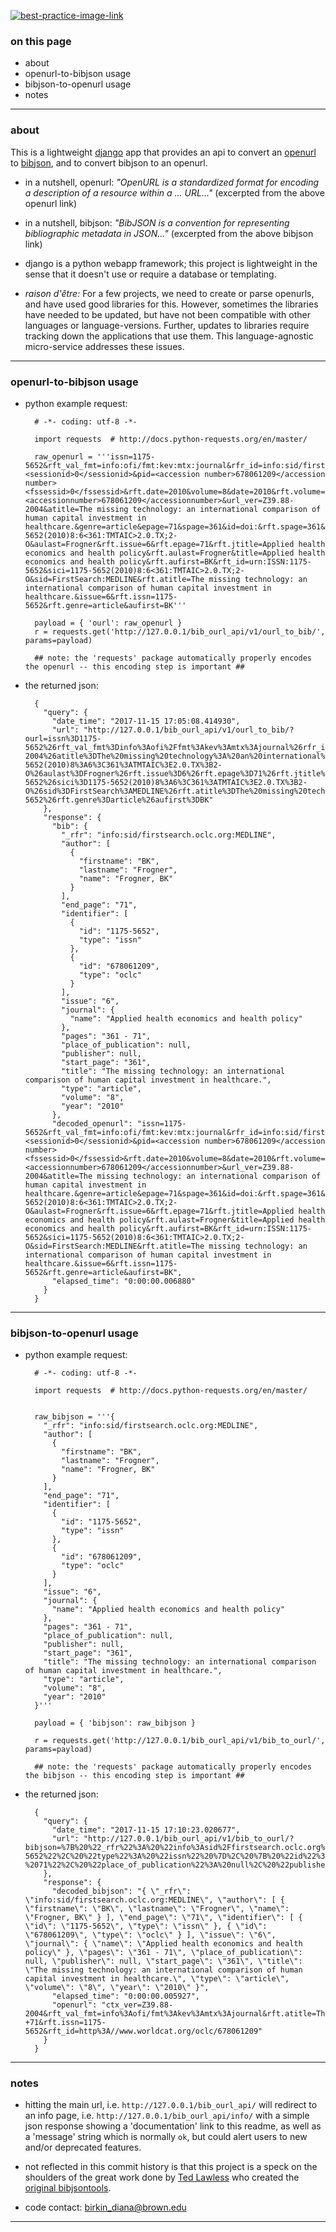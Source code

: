 [![best-practice-image-link](https://library.brown.edu/good_code/project_image/bib-openurl-converter/)](https://library.brown.edu/good_code/project_info/bib-openurl-converter/)


### on this page

- about
- openurl-to-bibjson usage
- bibjson-to-openurl usage
- notes

---


### about

This is a lightweight [django](https://www.djangoproject.com) app that provides an api to convert an [openurl](https://en.wikipedia.org/wiki/OpenURL) to [bibjson](http://okfnlabs.org/projects/bibjson/), and to convert bibjson to an openurl.

- in a nutshell, openurl: _"OpenURL is a standardized format for encoding a description of a resource within a ... URL..."_ (excerpted from the above openurl link)

- in a nutshell, bibjson: _"BibJSON is a convention for representing bibliographic metadata in JSON..."_ (excerpted from the above bibjson link)

- django is a python webapp framework; this project is lightweight in the sense that it doesn't use or require a database or templating.

- _raison d'être:_ For a few projects, we need to create or parse openurls, and have used good libraries for this. However, sometimes the libraries have needed to be updated, but have not been compatible with other languages or language-versions. Further, updates to libraries require tracking down the applications that use them. This language-agnostic micro-service addresses these issues.

---


### openurl-to-bibjson usage

- python example request:

        # -*- coding: utf-8 -*-

        import requests  # http://docs.python-requests.org/en/master/

        raw_openurl = '''issn=1175-5652&rft_val_fmt=info:ofi/fmt:kev:mtx:journal&rfr_id=info:sid/firstsearch.oclc.org:MEDLINE&req_dat=<sessionid>0</sessionid>&pid=<accession number>678061209</accession number><fssessid>0</fssessid>&rft.date=2010&volume=8&date=2010&rft.volume=8&rfe_dat=<accessionnumber>678061209</accessionnumber>&url_ver=Z39.88-2004&atitle=The missing technology: an international comparison of human capital investment in healthcare.&genre=article&epage=71&spage=361&id=doi:&rft.spage=361&rft.sici=1175-5652(2010)8:6<361:TMTAIC>2.0.TX;2-O&aulast=Frogner&rft.issue=6&rft.epage=71&rft.jtitle=Applied health economics and health policy&rft.aulast=Frogner&title=Applied health economics and health policy&rft.aufirst=BK&rft_id=urn:ISSN:1175-5652&sici=1175-5652(2010)8:6<361:TMTAIC>2.0.TX;2-O&sid=FirstSearch:MEDLINE&rft.atitle=The missing technology: an international comparison of human capital investment in healthcare.&issue=6&rft.issn=1175-5652&rft.genre=article&aufirst=BK'''

        payload = { 'ourl': raw_openurl }
        r = requests.get('http://127.0.0.1/bib_ourl_api/v1/ourl_to_bib/', params=payload)

        ## note: the 'requests' package automatically properly encodes the openurl -- this encoding step is important ##

- the returned json:

        {
          "query": {
            "date_time": "2017-11-15 17:05:08.414930",
            "url": "http://127.0.0.1/bib_ourl_api/v1/ourl_to_bib/?ourl=issn%3D1175-5652%26rft_val_fmt%3Dinfo%3Aofi%2Ffmt%3Akev%3Amtx%3Ajournal%26rfr_id%3Dinfo%3Asid%2Ffirstsearch.oclc.org%3AMEDLINE%26req_dat%3D%3Csessionid%3E0%3C%2Fsessionid%3E%26pid%3D%3Caccession%20number%3E678061209%3C%2Faccession%20number%3E%3Cfssessid%3E0%3C%2Ffssessid%3E%26rft.date%3D2010%26volume%3D8%26date%3D2010%26rft.volume%3D8%26rfe_dat%3D%3Caccessionnumber%3E678061209%3C%2Faccessionnumber%3E%26url_ver%3DZ39.88-2004%26atitle%3DThe%20missing%20technology%3A%20an%20international%20comparison%20of%20human%20capital%20investment%20in%20healthcare.%26genre%3Darticle%26epage%3D71%26spage%3D361%26id%3Ddoi%3A%26rft.spage%3D361%26rft.sici%3D1175-5652(2010)8%3A6%3C361%3ATMTAIC%3E2.0.TX%3B2-O%26aulast%3DFrogner%26rft.issue%3D6%26rft.epage%3D71%26rft.jtitle%3DApplied%20health%20economics%20and%20health%20policy%26rft.aulast%3DFrogner%26title%3DApplied%20health%20economics%20and%20health%20policy%26rft.aufirst%3DBK%26rft_id%3Durn%3AISSN%3A1175-5652%26sici%3D1175-5652(2010)8%3A6%3C361%3ATMTAIC%3E2.0.TX%3B2-O%26sid%3DFirstSearch%3AMEDLINE%26rft.atitle%3DThe%20missing%20technology%3A%20an%20international%20comparison%20of%20human%20capital%20investment%20in%20healthcare.%26issue%3D6%26rft.issn%3D1175-5652%26rft.genre%3Darticle%26aufirst%3DBK"
          },
          "response": {
            "bib": {
              "_rfr": "info:sid/firstsearch.oclc.org:MEDLINE",
              "author": [
                {
                  "firstname": "BK",
                  "lastname": "Frogner",
                  "name": "Frogner, BK"
                }
              ],
              "end_page": "71",
              "identifier": [
                {
                  "id": "1175-5652",
                  "type": "issn"
                },
                {
                  "id": "678061209",
                  "type": "oclc"
                }
              ],
              "issue": "6",
              "journal": {
                "name": "Applied health economics and health policy"
              },
              "pages": "361 - 71",
              "place_of_publication": null,
              "publisher": null,
              "start_page": "361",
              "title": "The missing technology: an international comparison of human capital investment in healthcare.",
              "type": "article",
              "volume": "8",
              "year": "2010"
            },
            "decoded_openurl": "issn=1175-5652&rft_val_fmt=info:ofi/fmt:kev:mtx:journal&rfr_id=info:sid/firstsearch.oclc.org:MEDLINE&req_dat=<sessionid>0</sessionid>&pid=<accession number>678061209</accession number><fssessid>0</fssessid>&rft.date=2010&volume=8&date=2010&rft.volume=8&rfe_dat=<accessionnumber>678061209</accessionnumber>&url_ver=Z39.88-2004&atitle=The missing technology: an international comparison of human capital investment in healthcare.&genre=article&epage=71&spage=361&id=doi:&rft.spage=361&rft.sici=1175-5652(2010)8:6<361:TMTAIC>2.0.TX;2-O&aulast=Frogner&rft.issue=6&rft.epage=71&rft.jtitle=Applied health economics and health policy&rft.aulast=Frogner&title=Applied health economics and health policy&rft.aufirst=BK&rft_id=urn:ISSN:1175-5652&sici=1175-5652(2010)8:6<361:TMTAIC>2.0.TX;2-O&sid=FirstSearch:MEDLINE&rft.atitle=The missing technology: an international comparison of human capital investment in healthcare.&issue=6&rft.issn=1175-5652&rft.genre=article&aufirst=BK",
            "elapsed_time": "0:00:00.006880"
          }
        }

---


### bibjson-to-openurl usage

- python example request:

        # -*- coding: utf-8 -*-

        import requests  # http://docs.python-requests.org/en/master/


        raw_bibjson = '''{
          "_rfr": "info:sid/firstsearch.oclc.org:MEDLINE",
          "author": [
            {
              "firstname": "BK",
              "lastname": "Frogner",
              "name": "Frogner, BK"
            }
          ],
          "end_page": "71",
          "identifier": [
            {
              "id": "1175-5652",
              "type": "issn"
            },
            {
              "id": "678061209",
              "type": "oclc"
            }
          ],
          "issue": "6",
          "journal": {
            "name": "Applied health economics and health policy"
          },
          "pages": "361 - 71",
          "place_of_publication": null,
          "publisher": null,
          "start_page": "361",
          "title": "The missing technology: an international comparison of human capital investment in healthcare.",
          "type": "article",
          "volume": "8",
          "year": "2010"
        }'''

        payload = { 'bibjson': raw_bibjson }

        r = requests.get('http://127.0.0.1/bib_ourl_api/v1/bib_to_ourl/', params=payload)

        ## note: the 'requests' package automatically properly encodes the bibjson -- this encoding step is important ##

- the returned json:

        {
          "query": {
            "date_time": "2017-11-15 17:10:23.020677",
            "url": "http://127.0.0.1/bib_ourl_api/v1/bib_to_ourl/?bibjson=%7B%20%22_rfr%22%3A%20%22info%3Asid%2Ffirstsearch.oclc.org%3AMEDLINE%22%2C%20%22author%22%3A%20%5B%20%7B%20%22firstname%22%3A%20%22BK%22%2C%20%22lastname%22%3A%20%22Frogner%22%2C%20%22name%22%3A%20%22Frogner%2C%20BK%22%20%7D%20%5D%2C%20%22end_page%22%3A%20%2271%22%2C%20%22identifier%22%3A%20%5B%20%7B%20%22id%22%3A%20%221175-5652%22%2C%20%22type%22%3A%20%22issn%22%20%7D%2C%20%7B%20%22id%22%3A%20%22678061209%22%2C%20%22type%22%3A%20%22oclc%22%20%7D%20%5D%2C%20%22issue%22%3A%20%226%22%2C%20%22journal%22%3A%20%7B%20%22name%22%3A%20%22Applied%20health%20economics%20and%20health%20policy%22%20%7D%2C%20%22pages%22%3A%20%22361%20-%2071%22%2C%20%22place_of_publication%22%3A%20null%2C%20%22publisher%22%3A%20null%2C%20%22start_page%22%3A%20%22361%22%2C%20%22title%22%3A%20%22The%20missing%20technology%3A%20an%20international%20comparison%20of%20human%20capital%20investment%20in%20healthcare.%22%2C%20%22type%22%3A%20%22article%22%2C%20%22volume%22%3A%20%228%22%2C%20%22year%22%3A%20%222010%22%20%7D"
          },
          "response": {
            "decoded_bibjson": "{ \"_rfr\": \"info:sid/firstsearch.oclc.org:MEDLINE\", \"author\": [ { \"firstname\": \"BK\", \"lastname\": \"Frogner\", \"name\": \"Frogner, BK\" } ], \"end_page\": \"71\", \"identifier\": [ { \"id\": \"1175-5652\", \"type\": \"issn\" }, { \"id\": \"678061209\", \"type\": \"oclc\" } ], \"issue\": \"6\", \"journal\": { \"name\": \"Applied health economics and health policy\" }, \"pages\": \"361 - 71\", \"place_of_publication\": null, \"publisher\": null, \"start_page\": \"361\", \"title\": \"The missing technology: an international comparison of human capital investment in healthcare.\", \"type\": \"article\", \"volume\": \"8\", \"year\": \"2010\" }",
            "elapsed_time": "0:00:00.005927",
            "openurl": "ctx_ver=Z39.88-2004&rft_val_fmt=info%3Aofi/fmt%3Akev%3Amtx%3Ajournal&rft.atitle=The+missing+technology%3A+an+international+comparison+of+human+capital+investment+in+healthcare.&rft.jtitle=Applied+health+economics+and+health+policy&rft.genre=article&rfr_id=info%3Asid/info%3Asid/firstsearch.oclc.org%3AMEDLINE&rft.date=2010&rft.au=Frogner%2C+BK&rft.volume=8&rft.issue=6&rft.spage=361&rft.end_page=71&rft.pages=361+-+71&rft.issn=1175-5652&rft_id=http%3A//www.worldcat.org/oclc/678061209"
          }
        }


---


### notes

- hitting the main url, i.e. `http://127.0.0.1/bib_ourl_api/` will redirect to an info page, i.e. `http://127.0.0.1/bib_ourl_api/info/` with a simple json response showing a 'documentation' link to this readme, as well as a 'message' string which is normally `ok`, but could alert users to new and/or deprecated features.

- not reflected in this commit history is that this project is a speck on the shoulders of the great work done by [Ted Lawless](https://github.com/lawlesst) who created the [original bibjsontools](https://github.com/lawlesst/bibjsontools).

- code contact: birkin_diana@brown.edu

---
